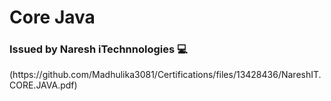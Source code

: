 <html>
  <h1> Core Java </h1>
  <h3> Issued by Naresh iTechnnologies 💻 </h3>
</html>
(https://github.com/Madhulika3081/Certifications/files/13428436/NareshIT.CORE.JAVA.pdf)
